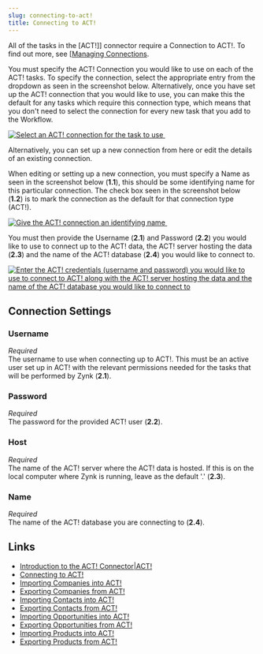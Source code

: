 ```yaml
---
slug: connecting-to-act!
title: Connecting to ACT!
---
```

All of the tasks in the [ACT!]] connector require a Connection to ACT!. To find out more, see [[Managing Connections](act!]]-connector-require-a-connection-to-act!.-to-find-out-more, see-[[managing-connections).

You must specify the ACT! Connection you would like to use on each of the ACT! tasks. To specify the connection, select the appropriate entry from the dropdown as seen in the screenshot below. Alternatively, once you have set up the ACT! connection that you would like to use, you can make this the default for any tasks which require this connection type, which means that you don't need to select the connection for every new task that you add to the Workflow.

[![Select an ACT! connection for the task to use](http://www.zynk.com/images/v2/act/act-select-connection.png) ](http://www.zynk.com/images/v2/act/act-select-connection.png)

Alternatively, you can set up a new connection from here or edit the details of an existing connection.

When editing or setting up a new connection, you must specify a Name as seen in the screenshot below (**1.1**), this should be some identifying name for this particular connection. The check box seen in the screenshot below (**1.2**) is to mark the connection as the default for that connection type (ACT!).

[![Give the ACT! connection an identifying name](http://www.zynk.com/images/v2/act/act-name-connection.png) ](http://www.zynk.com/images/v2/act/act-name-connection.png)

You must then provide the Username (**2.1**) and Password (**2.2**) you would like to use to connect up to the ACT! data, the ACT! server hosting the data (**2.3**) and the name of the ACT! database (**2.4**) you would like to connect to.

[![Enter the ACT! credentials (username and password) you would like to use to connect to ACT! along with the ACT! server hosting the data and the name of the ACT! database you would like to connect to](http://www.zynk.com/images/v2/act/act-setup-connection.png)](http://www.zynk.com/images/v2/act/act-setup-connection.png)

## Connection Settings

### Username
_Required_  
The username to use when connecting up to ACT!. This must be an active user set up in ACT! with the relevant permissions needed for the tasks that will be performed by Zynk (**2.1**).  

### Password
_Required_  
The password for the provided ACT! user (**2.2**).  

### Host  
_Required_  
The name of the ACT! server where the ACT! data is hosted. If this is on the local computer where Zynk is running, leave as the default '.' (**2.3**).

### Name
_Required_  
The name of the ACT! database you are connecting to (**2.4**).

## Links
- [Introduction to the ACT! Connector|ACT!](introduction-to-the-act!-connector|act!)
- [Connecting to ACT!](connecting-to-act!)
- [Importing Companies into ACT!](importing-companies-into-act!)
- [Exporting Companies from ACT!](exporting-companies-from-act!)
- [Importing Contacts into ACT!](importing-contacts-into-act!)
- [Exporting Contacts from ACT!](exporting-contacts-from-act!)
- [Importing Opportunities into ACT!](importing-opportunities-into-act!)
- [Exporting Opportunities from ACT!](exporting-opportunities-from-act!)
- [Importing Products into ACT!](importing-products-into-act!)
- [Exporting Products from ACT!](exporting-products-from-act!)